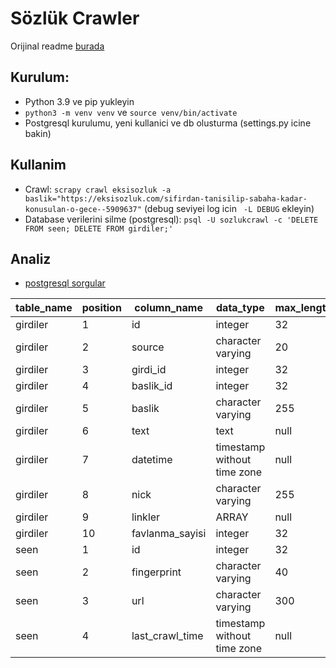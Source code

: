 # Sözlük Crawler
Orijinal readme [burada](https://github.com/eren/sozlukcrawler#readme)

## Kurulum:
- Python 3.9 ve pip yukleyin
- `python3 -m venv venv` ve `source venv/bin/activate`
- Postgresql kurulumu, yeni kullanici ve db olusturma (settings.py icine bakin)

## Kullanim
- Crawl: `scrapy crawl eksisozluk -a baslik="https://eksisozluk.com/sifirdan-tanisilip-sabaha-kadar-konusulan-o-gece--5909637"` (debug seviyei log icin ` -L DEBUG` ekleyin)
- Database verilerini silme (postgresql): `psql -U sozlukcrawl -c 'DELETE FROM seen; DELETE FROM girdiler;'`

## Analiz
- [postgresql sorgular](analysis/sorgular.psql)

| table_name | position | column_name     | data_type                   | max_length | is_nullable | default_value                        |
|------------|----------|-----------------|-----------------------------|------------|-------------|--------------------------------------|
| girdiler   | 1        | id              | integer                     | 32         | NO          | nextval('girdiler_id_seq'::regclass) |
| girdiler   | 2        | source          | character varying           | 20         | YES         | null                                 |
| girdiler   | 3        | girdi_id        | integer                     | 32         | YES         | null                                 |
| girdiler   | 4        | baslik_id       | integer                     | 32         | YES         | null                                 |
| girdiler   | 5        | baslik          | character varying           | 255        | YES         | null                                 |
| girdiler   | 6        | text            | text                        | null       | YES         | null                                 |
| girdiler   | 7        | datetime        | timestamp without time zone | null       | YES         | null                                 |
| girdiler   | 8        | nick            | character varying           | 255        | YES         | null                                 |
| girdiler   | 9        | linkler         | ARRAY                       | null       | YES         | null                                 |
| girdiler   | 10       | favlanma_sayisi | integer                     | 32         | YES         | null                                 |
| seen       | 1        | id              | integer                     | 32         | NO          | nextval('seen_id_seq'::regclass)     |
| seen       | 2        | fingerprint     | character varying           | 40         | YES         | null                                 |
| seen       | 3        | url             | character varying           | 300        | YES         | null                                 |
| seen       | 4        | last_crawl_time | timestamp without time zone | null       | YES         | null                                 |